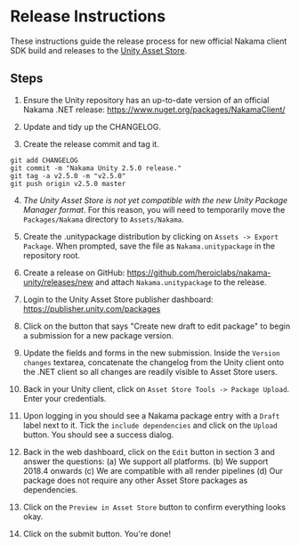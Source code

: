 Release Instructions
===

These instructions guide the release process for new official Nakama client SDK build and releases to the [Unity Asset Store](https://assetstore.unity.com/).

## Steps
1. Ensure the Unity repository has an up-to-date version of an official Nakama .NET release: https://www.nuget.org/packages/NakamaClient/

2. Update and tidy up the CHANGELOG.

3. Create the release commit and tag it.

```shell
git add CHANGELOG
git commit -m "Nakama Unity 2.5.0 release."
git tag -a v2.5.0 -m "v2.5.0"
git push origin v2.5.0 master
```

4. *The Unity Asset Store is not yet compatible with the new Unity Package Manager format*. For this reason, you will need to temporarily move the `Packages/Nakama` directory to `Assets/Nakama`.

5. Create the .unitypackage distribution by clicking on `Assets -> Export Package`. When prompted,
save the file as `Nakama.unitypackage` in the repository root.

6. Create a release on GitHub: https://github.com/heroiclabs/nakama-unity/releases/new and attach `Nakama.unitypackage` to the release.

7. Login to the Unity Asset Store publisher dashboard: https://publisher.unity.com/packages

8. Click on the button that says "Create new draft to edit package" to begin a submission for a new package version.

9. Update the fields and forms in the new submission. Inside the `Version changes` textarea, concatenate the changelog from the Unity client onto the .NET client so all changes are readily visible to Asset Store
users.

10. Back in your Unity client, click on `Asset Store Tools -> Package Upload`. Enter your credentials.

11. Upon logging in you should see a Nakama package entry with a `Draft` label next to it. Tick the `include dependencies` and click on the `Upload` button. You should see a success dialog.

12. Back in the web dashboard, click on the `Edit` button in section 3 and answer the questions: (a) We support all platforms. (b) We support 2018.4 onwards (c) We are compatible with all render pipelines (d) Our package does not require any other Asset Store packages as dependencies.

13. Click on the `Preview in Asset Store` button to confirm everything looks okay.

14. Click on the submit button. You're done!
